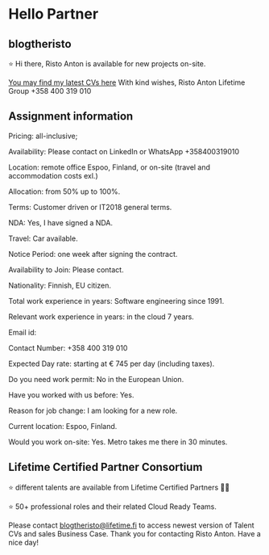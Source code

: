 # Hello Partner

## blogtheristo

⭐  Hi there, Risto Anton is available for new projects on-site.

[You may find my latest CVs here](https://github.com/blogtheristo/CV)
With kind wishes,
Risto Anton
Lifetime Group
+358 400 319 010

## Assignment information

Pricing: all-inclusive;

Availability: Please contact on LinkedIn or WhatsApp +358400319010

Location: remote office Espoo, Finland,  or on-site (travel and accommodation costs exl.)

Allocation: from 50% up to 100%.

Terms: Customer driven or IT2018 general terms.

NDA: Yes, I have signed a NDA.

Travel: Car available.

Notice Period: one week after signing the contract.

Availability to Join: Please contact.

Nationality: Finnish, EU citizen.

Total work experience in years: Software engineering since 1991.

Relevant work experience in years: in the cloud 7 years.

Email id:

Contact Number: +358 400 319 010

Expected Day rate: starting at € 745 per day (including taxes).

Do you need work permit: No in the European Union.

Have you worked with us before: Yes.

Reason for job change: I am looking for a new role.

Current location: Espoo, Finland.

Would you work on-site: Yes. Metro takes me there in 30 minutes.

## Lifetime Certified Partner Consortium

⭐ different talents are available from Lifetime Certified Partners 👱‍♀️

⭐ 50+ professional roles and their related Cloud Ready Teams.

Please contact blogtheristo@lifetime.fi to access newest version of Talent CVs and sales Business Case.
Thank you for contacting Risto Anton. Have a nice day!
